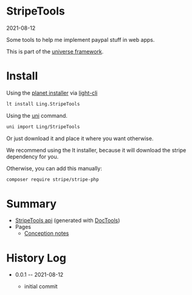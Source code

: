 StripeTools
===========
2021-08-12



Some tools to help me implement paypal stuff in web apps.


This is part of the [universe framework](https://github.com/karayabin/universe-snapshot).


Install
==========

Using the [planet installer](https://github.com/lingtalfi/Light_PlanetInstaller) via [light-cli](https://github.com/lingtalfi/Light_Cli)
```bash
lt install Ling.StripeTools
```

Using the [uni](https://github.com/lingtalfi/universe-naive-importer) command.
```bash
uni import Ling/StripeTools
```

Or just download it and place it where you want otherwise.

We recommend using the lt installer, because it will download the stripe dependency for you.


Otherwise, you can add this manually:

```bash
composer require stripe/stripe-php
```



Summary
===========
- [StripeTools api](https://github.com/lingtalfi/StripeTools/blob/master/doc/api/Ling/StripeTools.md) (generated with [DocTools](https://github.com/lingtalfi/DocTools))
- Pages
    - [Conception notes](https://github.com/lingtalfi/StripeTools/blob/master/doc/pages/conception-notes.md)






History Log
=============

- 0.0.1 -- 2021-08-12

    - initial commit